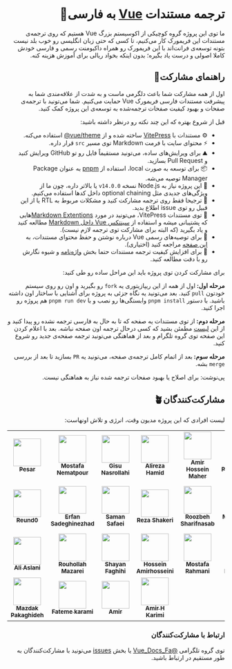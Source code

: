 <h1 dir="rtl">ترجمه مستندات <a href="https://vuejs.org" target="_blank">Vue</a> به فارسی💚</h1>

<p dir="rtl">
ما توی این پروژه گروه کوچیکی از اکوسیستم بزرگ Vue هستیم که روی ترجمه‌ی مستندات این فریمورک کار می‌کنیم، تا کسی که حتی زبان انگلیسی رو خوب بلد نیست بتونه توسعه‌ی فرانت‌اند با این فریمورک رو همراه داکیومنت رسمی و فارسی خودش کاملا اصولی و درست یاد بگیره؛ بدون اینکه بخواد ریالی برای آموزش هزینه کنه.
</p>

<h2 dir="rtl">راهنمای مشارکت🌱</h2>

<p dir="rtl">
 اول از همه مشارکت شما باعث دلگرمی ماست و به شدت از علاقه‌مندی شما به پیشرفت مستندات فارسی فریمورک Vue حمایت می‌کنیم. شما می‌تونید با ترجمه‌ی صفحات و بهبود کیفیت صفحات ترجمه‌شده به توسعه‌ی این پروژه کمک کنید.
</p>

<p dir="rtl">
قبل از شروع بهتره که این چند نکته رو درنظر داشته باشید:
</p>

<ul dir="rtl">
  <li>⚙️ مستندات با <a href="https://github.com/vuejs/vitepress">VitePress</a> ساخته شده و از <a href="https://github.com/vuejs/vue-theme">vue/theme&#64;</a> استفاده می‌کنه.</li>
  
  <li>⚡ محتوای سایت با فرمت Markdown توی مسیر <code>src</code> قرار داره.</li>

  <li>⛰️ برای ویرایش‌های ساده، می‌تونید مستقیماً فایل رو تو GitHub ویرایش کنید و Pull Request بسازید.</li>

  <li>📦 برای توسعه به صورت local، استفاده از <a href="https://pnpm.io/" target="_blank">pnpm</a> به عنوان Package Manager توصیه می‌شه.</li>

  <li>🌿 این پروژه نیاز به Node.js نسخه <code>v14.0.0</code> یا بالاتر داره، چون ما از ویژگی‌های جدیدی مثل optional chaining داخل کدها استفاده می‌کنیم.</li>

  <li>🌻 ترجیحا فقط روی ترجمه مشارکت کنید و مشکلات مربوط به RTL یا از این قبیل رو توی issue اطلاع بدید.</li>
  
  <li>🪼 توی مستندات VitePress، می‌تونید در مورد <a href="https://vitepress.dev/guide/markdown">Markdown Extentions</a>هایی که پشتیبانی میشه و استفاده از <a href="https://vitepress.dev/guide/using-vue"> سینتکس Vue داخل Markdown</a> مطالعه کنید و یاد بگیرید (که البته برای مشارکت توی ترجمه لازم نیست).</li>

  <li>🧠 برای توصیه‌های رسمی Vue درباره نوشتن و حفظ محتوای مستندات، به <a href="https://github.com/vuejs/docs/blob/main/.github/contributing/writing-guide.md">این صفحه</a> مراجعه کنید (اختیاری).</li>

  <li>🍄 برای افزایش کیفیت ترجمه مستندات حتما بخش <a href="https://github.com/the-pesar/docs-fa/blob/main/GLOSSARY.md">واژه‌نامه</a> و شیوه نگارش رو با دقت مطالعه کنید.</li>
</ul>

<p dir="rtl">
برای مشارکت کردن توی پروژه باید این مراحل ساده رو طی کنید:
</p>

<p dir="rtl">
<strong>مرحله اول: </strong> اول از همه از این ریپازیتوری یه <code>fork</code> رو بگیرید و اون رو روی سیستم خودتون <code>pull</code> کنید. بعد می‌تونید یه نگاه جزئی به پروژه برای آشنایی با ساختار اون داشته باشید. با دستور <code>pnpm install</code> وابستگی‌ها رو نصب و با <code>pnpm run dev</code> هم پروژه رو اجرا کنید.
</p>
  
<p dir="rtl">
<strong>مرحله دوم: </strong> از توی مستندات یه صفحه‌ که تا به حال به فارسی ترجمه نشده رو پیدا کنید و از این <a href="https://github.com/vuejs-translations/docs-fa/issues/8">لیست</a> مطمئن بشید که کسی درحال ترجمه اون صفحه نباشه. بعد با اعلام کردن این صفحه توی گروه تلگرام و بعد از هماهنگی می‌تونید ترجمه صفحه‌ی جدید رو شروع کنید.
</p>

<p dir="rtl">
<strong>مرحله سوم: </strong>بعد از اتمام کامل ترجمه‌ی صفحه، می‌تونید یه <code>PR</code> بسازید تا بعد از بررسی <code>merge</code> بشه.
</p>

<p dir="rtl">پی‌نوشت: برای اصلاح یا بهبود صفحات ترجمه شده نیاز به هماهنگی نیست.</p>

<h2 dir="rtl">مشارکت‌کنندگان🪴</h2>

<p dir="rtl">لیست افرادی که این پروژه مدیون وقت، انرژی و تلاش اونهاست:</p>

<table>
  <tr>
    <td align="center"><a href="https://github.com/the-pesar"><img src="https://avatars.githubusercontent.com/u/85296952?v=4&s=64" width="64px;" alt=""/><br /><sub><b>Pesar</b></sub></a></td>
    <td align="center"><a href="https://github.com/mostafa-nematpour"><img src="https://avatars.githubusercontent.com/u/17986464?v=4&s=64" width="64px;" alt=""/><br /><sub><b>Mostafa Nematpour</b></sub></a></td>
    <td align="center"><a href="https://github.com/gisuNasr"><img src="https://avatars.githubusercontent.com/u/113020788?v=4&s=64" width="64px;" alt=""/><br /><sub><b>Gisu Nasrollahi</b></sub></a></td>
    <td align="center"><a href="https://github.com/alirezahamid"><img src="https://avatars.githubusercontent.com/u/36362784?v=4&s=64" width="64px;" alt=""/><br /><sub><b>Alireza Hamid</b></sub></a></td>
    <td align="center"><a href="https://github.com/amiria703"><img src="https://avatars.githubusercontent.com/u/54179379?v=4&s=64" width="64px;" alt=""/><br /><sub><b>Amir Hossein Maher</b></sub></a></td>
    <td align="center"><a href="https://github.com/PileOfCodes"><img src="https://avatars.githubusercontent.com/u/82218635?v=4&s=64" width="64px;" alt=""/><br /><sub><b>PileOfCodes</b></sub></a></td>
    <td align="center"><a href="https://github.com/farad-tech"><img src="https://avatars.githubusercontent.com/u/79833598?v=4&s=64" width="64px;" alt=""/><br /><sub><b>Farhad Karami</b></sub></a></td>
  </tr>
  <tr>
    <td align="center"><a href="https://github.com/Reund0"><img src="https://avatars.githubusercontent.com/u/52788288?v=4&s=64" width="64px;" alt=""/><br /><sub><b>Reund0</b></sub></a></td>
    <td align="center"><a href="https://github.com/erfuun"><img src="https://avatars.githubusercontent.com/u/73812978?v=4&s=64" width="64px;" alt=""/><br /><sub><b>Erfan Sadeghinezhad</b></sub></a></td>
    <td align="center"><a href="https://github.com/Saman-Safaei-Dev"><img src="https://avatars.githubusercontent.com/u/147905114?v=4&s=64" width="64px;" alt=""/><br /><sub><b>Saman Safaei</b></sub></a></td>
    <td align="center"><a href="https://github.com/rzashakeri"><img src="https://avatars.githubusercontent.com/u/62311769?v=4&s=64" width="64px;" alt=""/><br /><sub><b>Reza Shakeri</b></sub></a></td>
    <td align="center"><a href="https://github.com/rsharifnasab"><img src="https://avatars.githubusercontent.com/u/11211946?v=4&s=64" width="64px;" alt=""/><br /><sub><b>Roozbeh Sharifnasab</b></sub></a></td>
    <td align="center"><a href="https://github.com/mohammadshg-ir"><img src="https://avatars.githubusercontent.com/u/77042998?v=4&s=64" width="64px;" alt=""/><br /><sub><b>Mohammad Sadegh</b></sub></a></td>
    <td align="center"><a href="https://github.com/hosseinghs"><img src="https://avatars.githubusercontent.com/u/72767346?v=4&s=64" width="64px;" alt=""/><br /><sub><b>Hossein Ghobadi Samani</b></sub></a></td>
  </tr>
    <tr>
    <td align="center"><a href="https://github.com/ialiaslani"><img src="https://avatars.githubusercontent.com/u/67073328?v=4&s=64" width="64px;" alt=""/><br /><sub><b>Ali Aslani</b></sub></a></td>
    <td align="center"><a href="https://github.com/rmazarei"><img src="https://avatars.githubusercontent.com/u/6069042?v=4&s=64" width="64px;" alt=""/><br /><sub><b>Rouhollah Mazarei</b></sub></a></td>
    <td align="center"><a href="https://github.com/ShayanFaghihi"><img src="https://avatars.githubusercontent.com/u/51042338?v=4&s=64" width="64px;" alt=""/><br /><sub><b>Shayan Faghihi</b></sub></a></td>
    <td align="center"><a href="https://github.com/iamhosen"><img src="https://avatars.githubusercontent.com/u/99954947?v=4&s=64" width="64px;" alt=""/><br /><sub><b>Hossein Amirhosseini</b></sub></a></td>
    <td align="center"><a href="https://github.com/mostafa-rio"><img src="https://avatars.githubusercontent.com/u/32630862?v=4&s=64" width="64px;" alt=""/><br /><sub><b>Mostafa Rahmani</b></sub></a></td>
    <td align="center"><a href="https://github.com/mohsen-d"><img src="https://avatars.githubusercontent.com/u/1769454?v=4&s=64" width="64px;" alt=""/><br /><sub><b>Mohsen Dorparasti</b></sub></a></td>
    <td align="center"><a href="https://github.com/vahid-bagheri"><img src="https://avatars.githubusercontent.com/u/70237190?v=4&s=64" width="64px;" alt=""/><br /><sub><b>Vahid Bagheri</b></sub></a></td>
  </tr>
    <tr>
    <td align="center"><a href="https://github.com/mazdakdev"><img src="https://avatars.githubusercontent.com/u/60855141?v=4&s=64" width="64px;" alt=""/><br /><sub><b>Mazdak Pakaghideh</b></sub></a></td>
    <td align="center"><a href="https://github.com/Ermiti"><img src="https://avatars.githubusercontent.com/u/99094357?v=4&s=64" width="64px;" alt=""/><br /><sub><b>Fateme karami</b></sub></a></td>
    <td align="center"><a href="https://github.com/amirofski"><img src="https://avatars.githubusercontent.com/u/10779032?v=4&s=64" width="64px;" alt=""/><br /><sub><b>Amir</b></sub></a></td>
    <td align="center"><a href="https://github.com/AmirHKarimi888"><img src="https://avatars.githubusercontent.com/u/119494495?v=4&s=64" width="64px;" alt=""/><br /><sub><b>Amir H Karimi</b></sub></a></td>
  </tr>
</table>

<h3 dir="rtl">ارتباط با مشارکت‌کنندگان</h3>

<p dir="rtl">
توی گروه تلگرامی <a href="https://t.me/Vue_Docs_Fa">@Vue_Docs_Fa</a> یا بخش <a href="https://github.com/the-pesar/docs-fa/issues">issues</a> می‌تونید با مشارکت‌کنندگان به طور مستقیم در ارتباط باشید.
</p>
